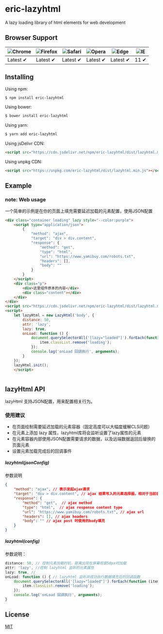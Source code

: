 # eric-lazyhtml


A lazy loading library of html elements for web development

## Browser Support

![Chrome](https://raw.github.com/alrra/browser-logos/master/src/chrome/chrome_48x48.png) | ![Firefox](https://raw.github.com/alrra/browser-logos/master/src/firefox/firefox_48x48.png) | ![Safari](https://raw.github.com/alrra/browser-logos/master/src/safari/safari_48x48.png) | ![Opera](https://raw.github.com/alrra/browser-logos/master/src/opera/opera_48x48.png) | ![Edge](https://raw.github.com/alrra/browser-logos/master/src/edge/edge_48x48.png) | ![IE](https://raw.github.com/alrra/browser-logos/master/src/archive/internet-explorer_9-11/internet-explorer_9-11_48x48.png) |
--- | --- | --- | --- | --- | --- |
Latest ✔ | Latest ✔ | Latest ✔ | Latest ✔ | Latest ✔ | 11 ✔ |



## Installing

Using npm:

```bash
$ npm install eric-lazyhtml
```

Using bower:

```bash
$ bower install eric-lazyhtml
```

Using yarn:

```bash
$ yarn add eric-lazyhtml
```

Using jsDelivr CDN:

```html
<script src="https://cdn.jsdelivr.net/npm/eric-lazyhtml/dist/lazyhtml.min.js"></script>
```

Using unpkg CDN:

```html
<script src="https://unpkg.com/eric-lazyhtml/dist/lazyhtml.min.js"></script>
```

## Example

### note: Web usage
一个简单的示例是在你的页面上填充需要延迟加载的元素配置，使用JSON配置
```html
<div class="container loading" lazy style="--color:purple">
    <script type="application/json">
        {
            "method": "ajax",
            "target": "div > div.content",
            "response": {
                "method": "get",
                "type": "html",
                "url": "https://www.yamibuy.com/robots.txt",
                "headers": [],
                "body": ""
            }
        }
    </script>
    <div class="p">
        <div>这里组件原本的内容</div>
        <div class="content"></div>
    </div>
</div>
<script src="https://cdn.jsdelivr.net/npm/eric-lazyhtml/dist/lazyhtml.min.js"></script>
<script>
    let lazyHtml = new LazyHtml('body', {
        distance: 50,
        attr: 'lazy',
        lazy: true,
        onLoad: function () {
            document.querySelectorAll('[lazy="loaded"]').forEach(function (item) {
                item.classList.remove('loading');
            });
            console.log('onLoad 回调执行', arguments);
        }
    });
    lazyHtml.init();
    </script>

```


```js

```

## lazyHtml API

lazyHtml 支持JSON配置，用来配置相关行为。

### 使用建议
- 在页面绘制需要延迟加载的元素容器（固定高度可以大幅度缓解CLS问题）
- 在元素上添加 lazy 属性，lazyhtml库将会监听设置了lazy属性的元素
- 在元素容器内部使用JSON配置需要请求的数据，以及远端数据返回后替换的页面元素
- 设置元素加载完成后的回调事件

##### lazyhtml(jsonConfig)
参数说明
```json
{
    "method": "ajax", // 表示发起ajax请求
    "target": "div > div.content", // ajax 结果写入的元素选择器，相对于当前容器
    "response": {
        "method": "get",  // ajax method
        "type": "html",  // ajax response content type
        "url": "https://www.yamibuy.com/robots.txt", // ajax url
        "headers": [], // ajax headers
        "body": "" // ajax post 时使用的body填充
    }
}
```
##### lazyhtml(config)



参数说明：
```js
distance: 50, // 控制元素加载时机，距离出现在屏幕视窗50px时加载
attr: 'lazy', //控制 lazyhtml 监听的元素属性
lazy: true, //
onLoad: function () { // lazyhtml 监听并成功执行数据填充后的回调函数
    document.querySelectorAll('[lazy="loaded"]').forEach(function (item) {
        item.classList.remove('loading');
    });
    console.log('onLoad 回调执行', arguments);
}
```


## License

[MIT](LICENSE)
